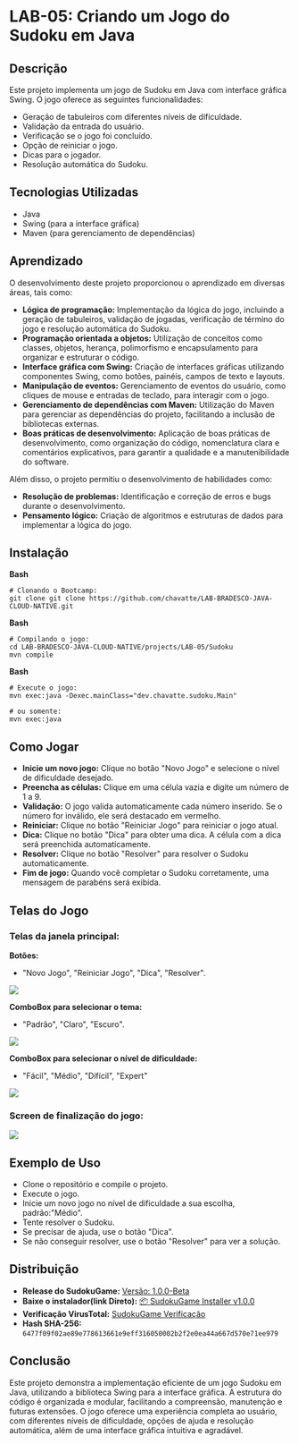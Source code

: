 # LAB-05: Criando um Jogo do Sudoku em Java

## Descrição

Este projeto implementa um jogo de Sudoku em Java com interface gráfica Swing. O jogo oferece as seguintes funcionalidades:

* Geração de tabuleiros com diferentes níveis de dificuldade.
* Validação da entrada do usuário.
* Verificação se o jogo foi concluído.
* Opção de reiniciar o jogo.
* Dicas para o jogador.
* Resolução automática do Sudoku.

## Tecnologias Utilizadas

* Java
* Swing (para a interface gráfica)
* Maven (para gerenciamento de dependências)

## Aprendizado

O desenvolvimento deste projeto proporcionou o aprendizado em diversas áreas, tais como:

* **Lógica de programação:** Implementação da lógica do jogo, incluindo a geração de tabuleiros, validação de jogadas, verificação de término do jogo e resolução automática do Sudoku.
* **Programação orientada a objetos:** Utilização de conceitos como classes, objetos, herança, polimorfismo e encapsulamento para organizar e estruturar o código.
* **Interface gráfica com Swing:** Criação de interfaces gráficas utilizando componentes Swing, como botões, painéis, campos de texto e layouts.
* **Manipulação de eventos:** Gerenciamento de eventos do usuário, como cliques de mouse e entradas de teclado, para interagir com o jogo.
* **Gerenciamento de dependências com Maven:** Utilização do Maven para gerenciar as dependências do projeto, facilitando a inclusão de bibliotecas externas.
* **Boas práticas de desenvolvimento:** Aplicação de boas práticas de desenvolvimento, como organização do código, nomenclatura clara e comentários explicativos, para garantir a qualidade e a manutenibilidade do software.

Além disso, o projeto permitiu o desenvolvimento de habilidades como:

* **Resolução de problemas:** Identificação e correção de erros e bugs durante o desenvolvimento.
* **Pensamento lógico:** Criação de algoritmos e estruturas de dados para implementar a lógica do jogo.

## Instalação

**Bash**

```
# Clonando o Bootcamp:
git clone git clone https://github.com/chavatte/LAB-BRADESCO-JAVA-CLOUD-NATIVE.git

```
**Bash**

```
# Compilando o jogo:
cd LAB-BRADESCO-JAVA-CLOUD-NATIVE/projects/LAB-05/Sudoku
mvn compile

```

**Bash**

```
# Execute o jogo:
mvn exec:java -Dexec.mainClass="dev.chavatte.sudoku.Main"

# ou somente:
mvn exec:java

```

## Como Jogar

* **Inicie um novo jogo:** Clique no botão "Novo Jogo" e selecione o nível de dificuldade desejado.
* **Preencha as células:** Clique em uma célula vazia e digite um número de 1 a 9.
* **Validação:** O jogo valida automaticamente cada número inserido. Se o número for inválido, ele será destacado em vermelho.
* **Reiniciar:** Clique no botão "Reiniciar Jogo" para reiniciar o jogo atual.
* **Dica:** Clique no botão "Dica" para obter uma dica. A célula com a dica será preenchida automaticamente.
* **Resolver:** Clique no botão "Resolver" para resolver o Sudoku automaticamente.
* **Fim de jogo:** Quando você completar o Sudoku corretamente, uma mensagem de parabéns será exibida.

## Telas do Jogo

### Telas da janela principal:

**Botões:** 
* "Novo Jogo", "Reiniciar Jogo", "Dica", "Resolver".

<img align="center" src="./assets/screen1.png" />

**ComboBox para selecionar o tema:** 
* "Padrão", "Claro", "Escuro".

<img align="center" src="./assets/screen2.png" />


**ComboBox para selecionar o nível de dificuldade:**
* "Fácil", "Médio", "Difícil", "Expert"

<img align="center" src="./assets/screen3.png" />

### Screen de finalização do jogo:

<img align="center" src="./assets/screen4.png" />

## Exemplo de Uso

* Clone o repositório e compile o projeto.
* Execute o jogo.
* Inicie um novo jogo no nível de dificuldade a sua escolha,  padrão:"Médio".
* Tente resolver o Sudoku.
* Se precisar de ajuda, use o botão "Dica".
* Se não conseguir resolver, use o botão "Resolver" para ver a solução.

## Distribuição

* **Release do SudokuGame:** [Versão: 1.0.0-Beta](https://github.com/chavatte/LAB-BRADESCO-JAVA-CLOUD-NATIVE/releases/tag/V1.0.0-Beta)
* **Baixe o instalador(link Direto):** [📦 SudokuGame Installer v1.0.0](https://github.com/chavatte/LAB-BRADESCO-JAVA-CLOUD-NATIVE/releases/download/V1.0.0-Beta/SudokuGame-Installer-1.0.0.msi)
* **Verificação VirusTotal:** [SudokuGame Verificação](https://www.virustotal.com/gui/file/6477f09f02ae89e778613661e9eff316050002b2f2e0ea44a667d570e71ee979/detection)
* **Hash SHA-256:** `6477f09f02ae89e778613661e9eff316050002b2f2e0ea44a667d570e71ee979`

## Conclusão

Este projeto demonstra a implementação eficiente de um jogo Sudoku em Java, utilizando a biblioteca Swing para a interface gráfica. A estrutura do código é organizada e modular, facilitando a compreensão, manutenção e futuras extensões. O jogo oferece uma experiência completa ao usuário, com diferentes níveis de dificuldade, opções de ajuda e resolução automática, além de uma interface gráfica intuitiva e agradável.